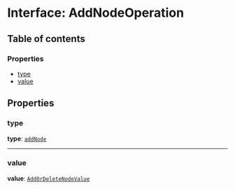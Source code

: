 # Interface: AddNodeOperation

## Table of contents

### Properties

* [type](/auto-docs/document/interfaces/AddNodeOperation.md#type)
* [value](/auto-docs/document/interfaces/AddNodeOperation.md#value)

## Properties

### type

**type**: [`addNode`](/auto-docs/document/enums/OperationType.md#addnode)

***

### value

**value**: [`AddOrDeleteNodeValue`](/auto-docs/document/interfaces/AddOrDeleteNodeValue.md)
